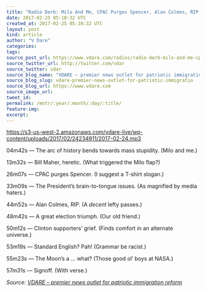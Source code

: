 ```yaml
---
title: "Radio Derb: Milo And Me, CPAC Purges Spencer, Alan Colmes, RIP., Etc."
date: 2017-02-25 05:10:32 UTC
created_at: 2017-02-25 05:10:32 UTC
layout: post
kind: article
author: "V Dare"
categories: 
tags: 
source_post_url: https://www.vdare.com/radios/radio-derb-milo-and-me-cpac-purges-spencer-alan-colmes-rip-etc
source_twitter_url: http://twitter.com/vdar
source_twitter: vdar
source_blog_name: "VDARE – premier news outlet for patriotic immigration reform"
source_blog_slug: vdare-premier-news-outlet-for-patriotic-immigratio
source_blog_url: https://www.vdare.com
source_image_url: 
tweet_id:
permalink: /mntr/:year/:month/:day/:title/
feature-img: 
excerpt:
---
```

<div class="pf-content"><a href="https://s3-us-west-2.amazonaws.com/vdare-live/wp-content/uploads/2017/02/24234911/2017-02-24.mp3">https://s3-us-west-2.amazonaws.com/vdare-live/wp-content/uploads/2017/02/24234911/2017-02-24.mp3</a>
<p>04m42s — The arc of history bends towards mass stupidity. (Milo and me.)</p>
<p>13m32s — Bill Maher, heretic. (What triggered the Milo flap?)</p>
<p>26m07s — CPAC purges Spencer. (I suggest a T-shirt slogan.)</p>
<p>33m09s — The President’s brain-to-tongue issues. (As magnified by media haters.)</p><div id="57966237cc52c74a5e1363c4" class="vdb_player vdb_57966237cc52c74a5e1363c456bcd17ce4b018167fea5539">    </div>
<p>44m52s — Alan Colmes, RIP. (A <em>decent</em> lefty passes.)</p>
<p>48m42s — A great election triumph. (Our old friend.)</p>
<p>50m12s — Clinton supporters’ grief. (Finds comfort in an alternate universe.)</p>
<p>53m19s — Standard English? Pah! (Grammar be racist.)</p>
<p>55m23s — The Moon’s a … what? (Those good ol’ boys at NASA.)</p>
<p>57m31s — Signoff. (With verse.)</p>
</div><div class="">
    <i>Source: <a href="https://www.vdare.com">VDARE – premier news outlet for patriotic immigration reform</a></i>
</div>
